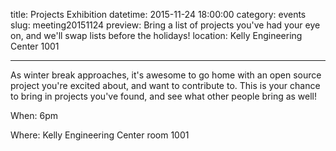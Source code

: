 title: Projects Exhibition
datetime: 2015-11-24 18:00:00
category: events
slug: meeting20151124
preview: Bring a list of projects you've had your eye on, and we'll swap lists before the holidays!
location: Kelly Engineering Center 1001

---

As winter break approaches, it's awesome to go home
with an open source project you're excited about, and 
want to contribute to. This is your chance to bring in
projects you've found, and see what other people bring
as well!

When: 6pm

Where: Kelly Engineering Center room 1001
